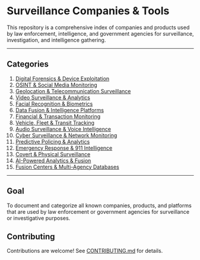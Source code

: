 # Surveillance Companies & Tools

This repository is a comprehensive index of companies and products used by law enforcement, intelligence, and government agencies for surveillance, investigation, and intelligence gathering.

---

## Categories

1. [Digital Forensics & Device Exploitation](categories/digital-forensics.md)
2. [OSINT & Social Media Monitoring](categories/osint-social-media.md)
3. [Geolocation & Telecommunication Surveillance](categories/geolocation-telecom.md)
4. [Video Surveillance & Analytics](categories/video-surveillance.md)
5. [Facial Recognition & Biometrics](categories/biometrics.md)
6. [Data Fusion & Intelligence Platforms](categories/data-fusion.md)
7. [Financial & Transaction Monitoring](categories/financial-monitoring.md)
8. [Vehicle, Fleet & Transit Tracking](categories/vehicle-tracking.md)
9. [Audio Surveillance & Voice Intelligence](categories/audio-surveillance.md)
10. [Cyber Surveillance & Network Monitoring](categories/cyber-surveillance.md)
11. [Predictive Policing & Analytics](categories/predictive-policing.md)
12. [Emergency Response & 911 Intelligence](categories/emergency-response.md)
13. [Covert & Physical Surveillance](categories/covert-physical.md)
14. [AI-Powered Analytics & Fusion](categories/ai-analytics.md)
15. [Fusion Centers & Multi-Agency Databases](categories/fusion-centers.md)

---

## Goal

To document and categorize all known companies, products, and platforms that are used by law enforcement or government agencies for surveillance or investigative purposes.

## Contributing

Contributions are welcome! See [CONTRIBUTING.md](CONTRIBUTING.md) for details.
